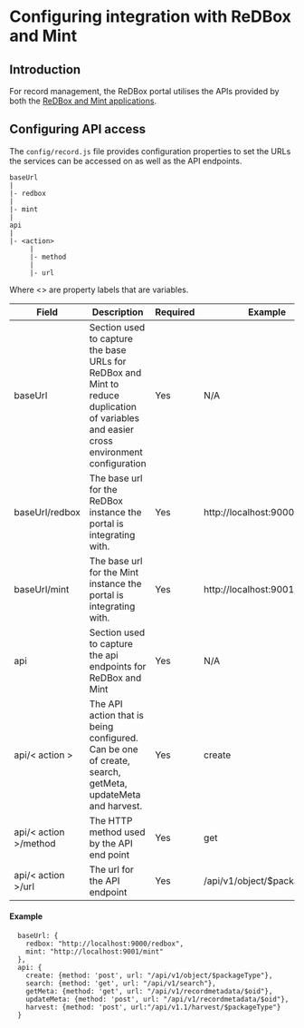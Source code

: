 # Configuring integration with ReDBox and Mint

## Introduction

For record management, the ReDBox portal utilises the APIs provided by both the [ReDBox and Mint applications](http://www.redboxresearchdata.com.au/).

## Configuring API access

The `config/record.js` file provides configuration properties to set the URLs the services can be accessed on as well as the API endpoints.

```
baseUrl
|
|- redbox
|
|- mint
|
api
|
|- <action>
     |
     |- method
     |
     |- url
```
Where <> are property labels that are variables.

| Field            | Description                                                                                                                                                                              | Required | Example        |
|------------------|------------------------------------------------------------------------------------------------------------------------------------------------------------------------------------------|----------|----------------|
| baseUrl    | Section used to capture the base URLs for ReDBox and Mint to reduce duplication of variables and easier cross environment configuration | Yes      | N/A           |
| baseUrl/redbox    | The base url for the ReDBox instance the portal is integrating with. | Yes      | http://localhost:9000/redbox           |
| baseUrl/mint    | The base url for the Mint instance the portal is integrating with. | Yes      | http://localhost:9001/mint          |
| api    | Section used to capture the api endpoints for ReDBox and Mint | Yes      | N/A           |
| api/< action >    | The API action that is being configured. Can be one of create, search, getMeta, updateMeta and harvest. | Yes      | create        |
| api/< action >/method    | The HTTP method used by the API end point | Yes      | get          |
| api/< action >/url    | The url for the API endpoint | Yes      | /api/v1/object/$packageType          |

#### Example
```
  baseUrl: {
    redbox: "http://localhost:9000/redbox",
    mint: "http://localhost:9001/mint"
  },
  api: {
    create: {method: 'post', url: "/api/v1/object/$packageType"},
    search: {method: 'get', url: "/api/v1/search"},
    getMeta: {method: 'get', url: "/api/v1/recordmetadata/$oid"},
    updateMeta: {method: 'post', url: "/api/v1/recordmetadata/$oid"},
    harvest: {method: 'post', url:"/api/v1.1/harvest/$packageType"}
  }
```
